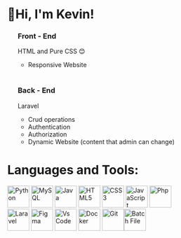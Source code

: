 # 👋Hi, I'm Kevin!

<ul>
  
  <h3> Front - End </h3>
  <p> HTML and Pure CSS 😊</p>
  <ul>
    <li>Responsive Website</li>
  </ul>

<br>
  
  <h3> Back - End </h3>
  
  <p> Laravel </p>
  <ul>
    <li>Crud operations</li>
    <li>Authentication</li>
    <li>Authorization</li>
    <li>Dynamic Website (content that admin can change)</li>
  </ul>

</ul>


#  Languages and Tools:  
<section>
       
  <img src="https://raw.githubusercontent.com/danielcranney/readme-generator/main/public/icons/skills/python-colored.svg" alt="Python" width="50"/> 
  <img src="https://raw.githubusercontent.com/danielcranney/readme-generator/main/public/icons/skills/mysql-colored.svg" alt="MySQL" width="50"/> 
  <img src="https://raw.githubusercontent.com/danielcranney/readme-generator/main/public/icons/skills/java-colored.svg" alt="Java" width="50"/> 
  <img src="https://raw.githubusercontent.com/danielcranney/readme-generator/main/public/icons/skills/html5-colored.svg" alt="HTML5" width="50"/> 
  <img src="https://raw.githubusercontent.com/danielcranney/readme-generator/main/public/icons/skills/css3-colored.svg" alt="CSS3" width="50"/> 
  <img src="https://raw.githubusercontent.com/danielcranney/readme-generator/main/public/icons/skills/javascript-colored.svg" alt="JavaScript" width="50"/> 
  <img src="https://raw.githubusercontent.com/danielcranney/readme-generator/main/public/icons/skills/php-colored.svg" alt="Php" width="50"/>

<br>

  <img src="https://raw.githubusercontent.com/danielcranney/readme-generator/main/public/icons/skills/laravel-colored.svg" alt="Laravel" width="50"/>
  <img src="https://raw.githubusercontent.com/danielcranney/readme-generator/main/public/icons/skills/figma-colored.svg" alt="Figma" width="50"/> 
  <img src="https://raw.githubusercontent.com/danielcranney/readme-generator/main/public/icons/skills/visualstudiocode-colored.svg" alt="Vs Code" width="50"/>
  <img src="https://raw.githubusercontent.com/danielcranney/readme-generator/main/public/icons/skills/docker-colored.svg" alt="Docker" width="50"/>
  <img src="https://raw.githubusercontent.com/danielcranney/readme-generator/main/public/icons/skills/git-colored.svg" alt="Git" width="50"/><img src="https://img.icons8.com/color/50/000000/console.png" alt="Batch File"     width="50"/>


</section>
